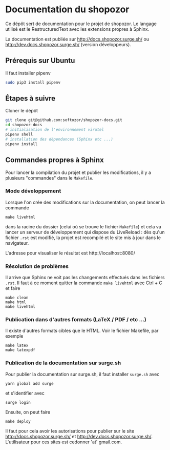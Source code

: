 # Documentation du shopozor

Ce dépôt sert de documentation pour le projet de shopozor. Le langage utilisé
est le RestructuredText avec les extensions propres à Sphinx.

La documentation est publiée sur http://docs.shopozor.surge.sh/ ou http://dev.docs.shopozor.surge.sh/ (version développeurs).

## Prérequis sur Ubuntu

Il faut installer pipenv

```bash
sudo pip3 install pipenv
```

## Étapes à suivre

Cloner le dépôt

```bash
git clone git@github.com:softozor/shopozor-docs.git
cd shopozor-docs
# initialisation de l'environnement virutel
pipenv shell
# installation des dépendances (Sphinx etc ...)
pipenv install
```

## Commandes propres à Sphinx

Pour lancer la compilation du projet et publier les modifications, il y a plusieurs "commandes" dans le `Makefile`.

### Mode développement

Lorsque l'on crée des modifications sur la documentation, on peut lancer la commande 

```
make livehtml
```

dans la racine du dossier (celui où se trouve le fichier `Makefile`) et cela va lancer un serveur de développement qui dispose du LiveReload : dès qu'un fichier `.rst` est modifié, la projet est recompilé et le site mis à jour dans le navigateur.

L'adresse pour visualiser le résultat est http://localhost:8080/

### Résolution de problèmes

Il arrive que Sphinx ne voit pas les changements effectués dans les fichiers `.rst`. Il faut à ce moment quitter la commande `make livehtml` avec Ctrl + C et faire 

```
make clean
make html
make livehtml
```

### Publication dans d'autres formats (LaTeX / PDF / etc ...)

ll existe d'autres formats cibles que le HTML. Voir le fichier Makefile, par exemple

```
make latex
make latexpdf
```

### Publication de la documentation sur surge.sh

Pour publier la documentation sur surge.sh, il faut installer `surge.sh` avec 

```
yarn global add surge
```

et s'identifier avec 

```
surge login
```

Ensuite, on peut faire 

```
make deploy
```

Il faut pour cela avoir les autorisations pour publier sur le site  http://docs.shopozor.surge.sh/ et  http://dev.docs.shopozor.surge.sh/. L'utilisateur pour ces sites est cedonner 'at' gmail.com.

